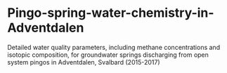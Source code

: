 # Pingo-spring-water-chemistry-in-Adventdalen
Detailed water quality parameters, including methane concentrations and isotopic composition, for groundwater springs discharging from open system pingos in Adventdalen, Svalbard (2015-2017)
